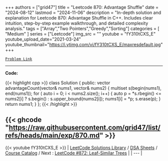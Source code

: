 
+++
authors = ["grid47"]
title = "Leetcode 870: Advantage Shuffle"
date = "2024-08-12"
lastmod = "2024-11-06"
description = "In-depth solution and explanation for Leetcode 870: Advantage Shuffle in C++. Includes clear intuition, step-by-step example walkthrough, and detailed complexity analysis."
tags = ["Array","Two Pointers","Greedy","Sorting"]
categories = [
    "Medium"
]
series = ["Leetcode"]
img_src = ""
youtube = "fY310tCXS_E"
youtube_upload_date="2021-03-24"
youtube_thumbnail="https://i.ytimg.com/vi/fY310tCXS_E/maxresdefault.jpg"
+++



[`Problem Link`](https://leetcode.com/problems/advantage-shuffle/description/)

---
**Code:**

{{< highlight cpp >}}
class Solution {
public:
    vector<int> advantageCount(vector<int>& nums1, vector<int>& nums2) {
        multiset<int> s(begin(nums1), end(nums1));
        for ( auto i = 0; i < nums2.size(); i++) {
            auto p = *s.rbegin() <= nums2[i] ? s.begin() : s.upper_bound(nums2[i]);
            nums1[i] = *p;
            s.erase(p);
        }
        return nums1;
    }
};
{{< /highlight >}}

{{< ghcode "https://raw.githubusercontent.com/grid47/list/refs/heads/main/exp/870.md" >}}
---
{{< youtube fY310tCXS_E >}}
| [LeetCode Solutions Library](https://grid47.xyz/leetcode/) / [DSA Sheets](https://grid47.xyz/sheets/) / [Course Catalog](https://grid47.xyz/courses/) / Next : [LeetCode #872: Leaf-Similar Trees](https://grid47.xyz/leetcode/solution-872-leaf-similar-trees/) |
| --- |
